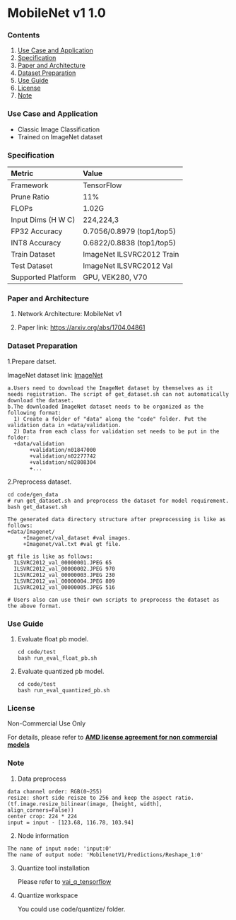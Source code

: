 # MobileNet v1 1.0


### Contents
1. [Use Case and Application](#Use-Case-and-Application)
2. [Specification](#Specification)
3. [Paper and Architecture](#Paper-and-Architecture)
4. [Dataset Preparation](#Dataset-Preparation)
5. [Use Guide](#Use-Guide)
6. [License](#License)
7. [Note](#Note)


### Use Case and Application

   - Classic Image Classification
   - Trained on ImageNet dataset
   
   
### Specification

| Metric             | Value                                   |
| :----------------- | :-------------------------------------- |
| Framework          | TensorFlow                              |
| Prune Ratio        | 11%                                     |
| FLOPs              | 1.02G                                   |
| Input Dims (H W C) | 224,224,3                               |
| FP32 Accuracy      | 0.7056/0.8979 (top1/top5)               |
| INT8 Accuracy      | 0.6822/0.8838 (top1/top5)               |
| Train Dataset      | ImageNet ILSVRC2012 Train               |
| Test Dataset       | ImageNet ILSVRC2012 Val                 |
| Supported Platform | GPU, VEK280, V70                        |
  

### Paper and Architecture 

1. Network Architecture: MobileNet v1
 
2. Paper link: https://arxiv.org/abs/1704.04861
  
  
### Dataset Preparation

1.Prepare datset.
  
  ImageNet dataset link: [ImageNet](http://image-net.org/download-images) 
  
  ```
  a.Users need to download the ImageNet dataset by themselves as it needs registration. The script of get_dataset.sh can not automatically download the dataset. 
  b.The downloaded ImageNet dataset needs to be organized as the following format:
    1) Create a folder of "data" along the "code" folder. Put the validation data in +data/validation.
    2) Data from each class for validation set needs to be put in the folder:
    +data/validation
         +validation/n01847000 
         +validation/n02277742
         +validation/n02808304
         +... 
  ```
  
2.Preprocess dataset.

  ```shell
  cd code/gen_data
  # run get_dataset.sh and preprocess the dataset for model requirement.
  bash get_dataset.sh 
  ```
  
  ```
  The generated data directory structure after preprocessing is like as follows:
  +data/Imagenet/   
       +Imagenet/val_dataset #val images. 
       +Imagenet/val.txt #val gt file.
  
  gt file is like as follows: 
    ILSVRC2012_val_00000001.JPEG 65
    ILSVRC2012_val_00000002.JPEG 970
    ILSVRC2012_val_00000003.JPEG 230
    ILSVRC2012_val_00000004.JPEG 809
    ILSVRC2012_val_00000005.JPEG 516
    
  # Users also can use their own scripts to preprocess the dataset as the above format.
  ```
  
  
### Use Guide

1. Evaluate float pb model.
    ```shell
    cd code/test
    bash run_eval_float_pb.sh
    ```
2. Evaluate quantized pb model.
   ```shell
   cd code/test
   bash run_eval_quantized_pb.sh
   ```
  
  
### License

Non-Commercial Use Only

For details, please refer to **[AMD license agreement for non commercial models](https://github.com/Xilinx/Vitis-AI/blob/master/model_zoo/AMD-license-agreement-for-non-commercial-models.md)**


### Note

1. Data preprocess

  ```
  data channel order: RGB(0~255)                  
  resize: short side reisze to 256 and keep the aspect ratio.(tf.image.resize_bilinear(image, [height, width], align_corners=False))
  center crop: 224 * 224
  input = input - [123.68, 116.78, 103.94] 
  ```
  
2. Node information

  ```
  The name of input node: 'input:0'
  The name of output node: 'MobilenetV1/Predictions/Reshape_1:0'
  ```
   
3. Quantize tool installation

   Please refer to [vai_q_tensorflow](../../../src/vai_quantizer/vai_q_tensorflow1.x)
  
4. Quantize workspace

   You could use code/quantize/ folder.
  
